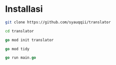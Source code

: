 # Installasi
```bash
git clone https://github.com/syauqqii/translator
```
```bash
cd translator
```
```go
go mod init translator
```
```go
go mod tidy
```
```go
go run main.go
```
